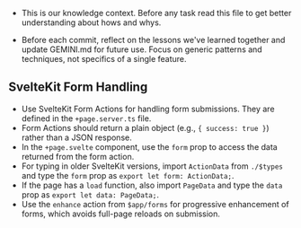 - This is our knowledge context. Before any task read this file to get better understanding about hows and whys.

- Before each commit, reflect on the lessons we've learned together and update GEMINI.md for future use. Focus on generic patterns and techniques, not specifics of a single feature.

## SvelteKit Form Handling

- Use SvelteKit Form Actions for handling form submissions. They are defined in the `+page.server.ts` file.
- Form Actions should return a plain object (e.g., `{ success: true }`) rather than a JSON response.
- In the `+page.svelte` component, use the `form` prop to access the data returned from the form action.
- For typing in older SvelteKit versions, import `ActionData` from `./$types` and type the `form` prop as `export let form: ActionData;`.
- If the page has a `load` function, also import `PageData` and type the `data` prop as `export let data: PageData;`.
- Use the `enhance` action from `$app/forms` for progressive enhancement of forms, which avoids full-page reloads on submission.